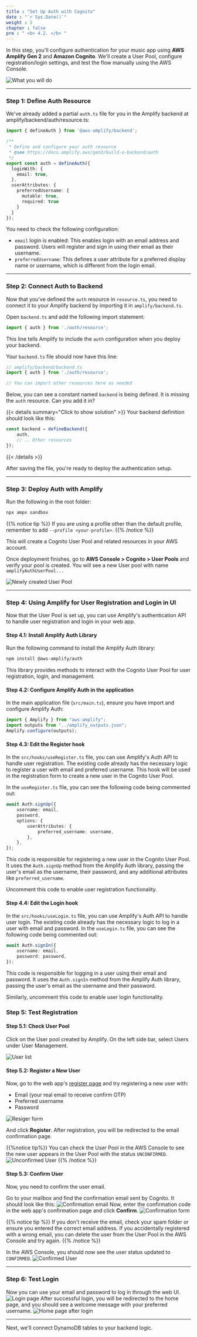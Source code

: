 ```yaml
---
title : "Set Up Auth with Cognito"
date : "`r Sys.Date()`"
weight : 2
chapter : false
pre : " <b> 4.2. </b> "
---
```



In this step, you'll configure authentication for your music app using **AWS Amplify Gen 2** and **Amazon Cognito**. We'll create a User Pool, configure registration/login settings, and test the flow manually using the AWS Console.

![What you will do](/images/4.amplify/4.2.cognito-auth/what-you-will-do.png?width=40pc)

---

### Step 1: Define Auth Resource

We've already added a partial `auth.ts` file for you in the Amplify backend at amplify/backend/auth/resource.ts:

```ts
import { defineAuth } from '@aws-amplify/backend';

/**
 * Define and configure your auth resource
 * @see https://docs.amplify.aws/gen2/build-a-backend/auth
 */
export const auth = defineAuth({
  loginWith: {
    email: true,
  },
  userAttributes: {
    preferredUsername: {
      mutable: true,
      required: true
    }
  }
});
```


You need to check the following configuration:

- `email` login is enabled: This enables login with an email address and password. Users will register and sign in using their email as their username.
- `preferredUsername`: This defines a user attribute for a preferred display name or username, which is different from the login email.

---

### Step 2: Connect Auth to Backend

Now that you've defined the `auth` resource in `resource.ts`, you need to connect it to your Amplify backend by importing it in `amplify/backend.ts`.

Open `backend.ts` and add the following import statement:

```ts
import { auth } from './auth/resource';
```

This line tells Amplify to include the `auth` configuration when you deploy your backend.

Your `backend.ts` file should now have this line:

```ts
// amplify/backend/backend.ts
import { auth } from './auth/resource';

// You can import other resources here as needed
```

Below, you can see a constant named `backend` is being defined. It is missing the `auth` resource. Can you add it in?


{{< details summary="Click to show solution" >}}
Your backend definition should look like this:
```ts
const backend = defineBackend({
  	auth,
	// .. Other resources
});
```
{{< /details >}}

After saving the file, you're ready to deploy the authentication setup.

---

### Step 3: Deploy Auth with Amplify

Run the following in the root folder:

```bash
npx ampx sandbox
```

{{% notice tip %}}
If you are using a profile other than the default profile, remember to add `--profile <your-profile>`.
{{% /notice %}}

This will create a Cognito User Pool and related resources in your AWS account.

Once deployment finishes, go to **AWS Console > Cognito > User Pools** and verify your pool is created. You will see a new User pool with name `amplifyAuthUserPool...`

![Newly created User Pool]()

---

### Step 4: Using Amplify for User Registration and Login in UI

Now that the User Pool is set up, you can use Amplify's authentication API to handle user registration and login in your web app.

#### Step 4.1: Install Amplify Auth Library
Run the following command to install the Amplify Auth library:

```bash
npm install @aws-amplify/auth
```
This library provides methods to interact with the Cognito User Pool for user registration, login, and management.

#### Step 4.2: Configure Amplify Auth in the application
In the main application file (`src/main.ts`), ensure you have import and configure Amplify Auth:

```ts
import { Amplify } from "aws-amplify";
import outputs from "../amplify_outputs.json";
Amplify.configure(outputs);
```

#### Step 4.3: Edit the Register hook
In the `src/hooks/useRegister.ts` file, you can use Amplify's Auth API to handle user registration. The existing code already has the necessary logic to register a user with email and preferred username. This hook will be used in the registration form to create a new user in the Cognito User Pool.

In the `useRegister.ts` file, you can see the following code being commented out:

```ts
await Auth.signUp({
	username: email,
	password,
	options: {
		userAttributes: {
			preferred_username: username,
		},
	},
});
```
This code is responsible for registering a new user in the Cognito User Pool. It uses the `Auth.signUp` method from the Amplify Auth library, passing the user's email as the username, their password, and any additional attributes like `preferred_username`.

Uncomment this code to enable user registration functionality.

#### Step 4.4: Edit the Login hook
In the `src/hooks/useLogin.ts` file, you can use Amplify's Auth API to handle user login. The existing code already has the necessary logic to log in a user with email and password.
In the `useLogin.ts` file, you can see the following code being commented out:

```ts
await Auth.signIn({
	username: email,
	password: password,
});
```
This code is responsible for logging in a user using their email and password. It uses the `Auth.signIn` method from the Amplify Auth library, passing the user's email as the username and their password.

Similarly, uncomment this code to enable user login functionality.

### Step 5: Test Registration

#### Step 5.1: Check User Pool
Click on the User pool created by Amplify. On the left side bar, select Users under User Management.

![User list]()

#### Step 5.2: Register a New User

Now, go to the web app's [register page](http://localhost:5173/register) and try registering a new user with:

- Email (your real email to receive confirm OTP)
- Preferred username
- Password

![Resiger form]()

And click **Register**. After registration, you will be redirected to the email confirmation page.

{{%notice tip%}}
You can check the User Pool in the AWS Console to see the new user appears in the User Pool with the status `UNCONFIRMED`.
![Unconfirmed User]()
{{% /notice %}}

#### Step 5.3: Confirm User

Now, you need to confirm the user email.

Go to your mailbox and find the confirmation email sent by Cognito. It should look like this:
![Confirmation email]()
Now, enter the confirmation code in the web app's confirmation page and click **Confirm**.
![Confirmation form]()

{{% notice tip %}}
If you don't receive the email, check your spam folder or ensure you entered the correct email address. If you accidentally registered with a wrong email, you can delete the user from the User Pool in the AWS Console and try again.
{{% /notice %}}

In the AWS Console, you should now see the user status updated to `CONFIRMED`.
![Confirmed User]()

---

### Step 6: Test Login

Now you can use your email and password to log in through the web UI. 
![Login page]()
After successful login, you will be redirected to the home page, and you should see a welcome message with your preferred username.
![Home page after login]()

---

Next, we'll connect DynamoDB tables to your backend logic.
